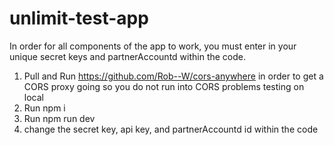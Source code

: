 # unlimit-test-app

In order for all components of the app to work, you must enter in your unique secret keys and partnerAccountd within the code.

1) Pull and Run https://github.com/Rob--W/cors-anywhere in order to get a CORS proxy going so you do not run into CORS problems testing on local
2) Run npm i
3) Run npm run dev
4) change the secret key, api key, and partnerAccountd id within the code

